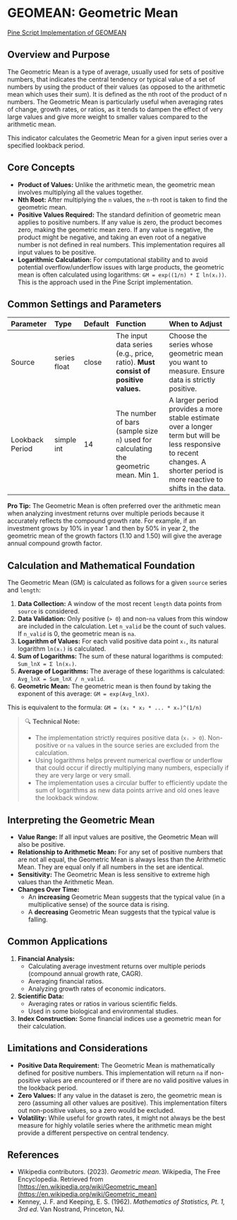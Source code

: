 # GEOMEAN: Geometric Mean

[Pine Script Implementation of GEOMEAN](https://github.com/mihakralj/pinescript/blob/main/indicators/statistics/geomean.pine)

## Overview and Purpose

The Geometric Mean is a type of average, usually used for sets of positive numbers, that indicates the central tendency or typical value of a set of numbers by using the product of their values (as opposed to the arithmetic mean which uses their sum). It is defined as the nth root of the product of n numbers. The Geometric Mean is particularly useful when averaging rates of change, growth rates, or ratios, as it tends to dampen the effect of very large values and give more weight to smaller values compared to the arithmetic mean.

This indicator calculates the Geometric Mean for a given input series over a specified lookback period.

## Core Concepts

*   **Product of Values:** Unlike the arithmetic mean, the geometric mean involves multiplying all the values together.
*   **Nth Root:** After multiplying the `n` values, the `n`-th root is taken to find the geometric mean.
*   **Positive Values Required:** The standard definition of geometric mean applies to positive numbers. If any value is zero, the product becomes zero, making the geometric mean zero. If any value is negative, the product might be negative, and taking an even root of a negative number is not defined in real numbers. This implementation requires all input values to be positive.
*   **Logarithmic Calculation:** For computational stability and to avoid potential overflow/underflow issues with large products, the geometric mean is often calculated using logarithms: `GM = exp((1/n) * Σ ln(xᵢ))`. This is the approach used in the Pine Script implementation.

## Common Settings and Parameters

| Parameter       | Type         | Default | Function                                                                                                | When to Adjust                                                                                                                                                              |
| :-------------- | :----------- | :------ | :------------------------------------------------------------------------------------------------------ | :-------------------------------------------------------------------------------------------------------------------------------------------------------------------------- |
| Source          | series float | close   | The input data series (e.g., price, ratio). **Must consist of positive values.**                        | Choose the series whose geometric mean you want to measure. Ensure data is strictly positive.                                                                               |
| Lookback Period | simple int   | 14      | The number of bars (sample size `n`) used for calculating the geometric mean. Min 1.                    | A larger period provides a more stable estimate over a longer term but will be less responsive to recent changes. A shorter period is more reactive to shifts in the data.    |

**Pro Tip:** The Geometric Mean is often preferred over the arithmetic mean when analyzing investment returns over multiple periods because it accurately reflects the compound growth rate. For example, if an investment grows by 10% in year 1 and then by 50% in year 2, the geometric mean of the growth factors (1.10 and 1.50) will give the average annual compound growth factor.

## Calculation and Mathematical Foundation

The Geometric Mean (GM) is calculated as follows for a given `source` series and `length`:

1.  **Data Collection:** A window of the most recent `length` data points from `source` is considered.
2.  **Data Validation:** Only positive (`> 0`) and non-`na` values from this window are included in the calculation. Let `n_valid` be the count of such values. If `n_valid` is 0, the geometric mean is `na`.
3.  **Logarithm of Values:** For each valid positive data point `xᵢ`, its natural logarithm `ln(xᵢ)` is calculated.
4.  **Sum of Logarithms:** The sum of these natural logarithms is computed: `Sum_lnX = Σ ln(xᵢ)`.
5.  **Average of Logarithms:** The average of these logarithms is calculated: `Avg_lnX = Sum_lnX / n_valid`.
6.  **Geometric Mean:** The geometric mean is then found by taking the exponent of this average: `GM = exp(Avg_lnX)`.

This is equivalent to the formula: `GM = (x₁ * x₂ * ... * xₙ)^(1/n)`

> 🔍 **Technical Note:**
> *   The implementation strictly requires positive data (`xᵢ > 0`). Non-positive or `na` values in the source series are excluded from the calculation.
> *   Using logarithms helps prevent numerical overflow or underflow that could occur if directly multiplying many numbers, especially if they are very large or very small.
> *   The implementation uses a circular buffer to efficiently update the sum of logarithms as new data points arrive and old ones leave the lookback window.

## Interpreting the Geometric Mean

*   **Value Range:** If all input values are positive, the Geometric Mean will also be positive.
*   **Relationship to Arithmetic Mean:** For any set of positive numbers that are not all equal, the Geometric Mean is always less than the Arithmetic Mean. They are equal only if all numbers in the set are identical.
*   **Sensitivity:** The Geometric Mean is less sensitive to extreme high values than the Arithmetic Mean.
*   **Changes Over Time:**
    *   An **increasing** Geometric Mean suggests that the typical value (in a multiplicative sense) of the source data is rising.
    *   A **decreasing** Geometric Mean suggests that the typical value is falling.

## Common Applications

1.  **Financial Analysis:**
    *   Calculating average investment returns over multiple periods (compound annual growth rate, CAGR).
    *   Averaging financial ratios.
    *   Analyzing growth rates of economic indicators.
2.  **Scientific Data:**
    *   Averaging rates or ratios in various scientific fields.
    *   Used in some biological and environmental studies.
3.  **Index Construction:** Some financial indices use a geometric mean for their calculation.

## Limitations and Considerations

*   **Positive Data Requirement:** The Geometric Mean is mathematically defined for positive numbers. This implementation will return `na` if non-positive values are encountered or if there are no valid positive values in the lookback period.
*   **Zero Values:** If any value in the dataset is zero, the geometric mean is zero (assuming all other values are positive). This implementation filters out non-positive values, so a zero would be excluded.
*   **Volatility:** While useful for growth rates, it might not always be the best measure for highly volatile series where the arithmetic mean might provide a different perspective on central tendency.

## References

*   Wikipedia contributors. (2023). *Geometric mean*. Wikipedia, The Free Encyclopedia. Retrieved from [https://en.wikipedia.org/wiki/Geometric_mean](https://en.wikipedia.org/wiki/Geometric_mean)
*   Kenney, J. F. and Keeping, E. S. (1962). *Mathematics of Statistics, Pt. 1, 3rd ed.* Van Nostrand, Princeton, NJ.
